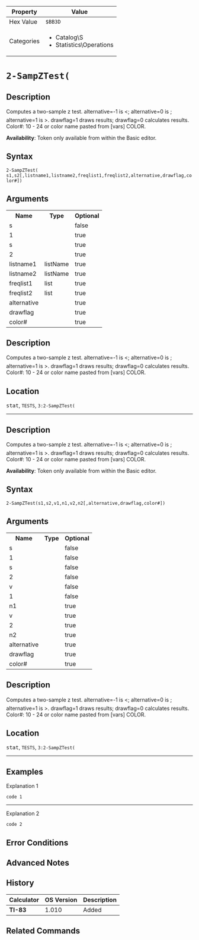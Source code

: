 | Property      | Value |
|---------------|-------|
| Hex Value     | `$BB3D`|
| Categories    | <ul><li>Catalog\S</li><li>Statistics\Operations</li></ul> |

# `2-SampZTest(`

## Description
Computes a two-sample z test. alternative=-1 is <; alternative=0 is ; alternative=1 is >. drawflag=1 draws results; drawflag=0 calculates results.
Color#: 10 - 24 or color name pasted from [vars] COLOR.


<b>Availability</b>: Token only available from within the Basic editor.

## Syntax
`2-SampZTest( s1,s2[,listname1,listname2,freqlist1,freqlist2,alternative,drawflag,color#])`

## Arguments
<table>
<tr><th>Name</th><th>Type</th><th>Optional</th></tr>

<tr><td>s</td><td></td><td>false</td></tr>

<tr><td>1</td><td></td><td>true</td></tr>

<tr><td>s</td><td></td><td>true</td></tr>

<tr><td>2</td><td></td><td>true</td></tr>

<tr><td>listname1</td><td>listName</td><td>true</td></tr>

<tr><td>listname2</td><td>listName</td><td>true</td></tr>

<tr><td>freqlist1</td><td>list</td><td>true</td></tr>

<tr><td>freqlist2</td><td>list</td><td>true</td></tr>

<tr><td>alternative</td><td></td><td>true</td></tr>

<tr><td>drawflag</td><td></td><td>true</td></tr>

<tr><td>color#</td><td></td><td>true</td></tr>

</table>

## Description
Computes a two-sample z test. alternative=-1 is <; alternative=0 is ; alternative=1 is >. drawflag=1 draws results; drawflag=0 calculates results.
Color#: 10 - 24 or color name pasted from [vars] COLOR.

## Location
<kbd>stat</kbd>, `TESTS`, `3:2-SampZTest(`
<hr>

## Description
Computes a two-sample z test. alternative=-1 is <; alternative=0 is ; alternative=1 is >. drawflag=1 draws results; drawflag=0 calculates results.
Color#: 10 - 24 or color name pasted from [vars] COLOR.


<b>Availability</b>: Token only available from within the Basic editor.

## Syntax
`2-SampZTest(s1,s2,v1,n1,v2,n2[,alternative,drawflag,color#])`

## Arguments
<table>
<tr><th>Name</th><th>Type</th><th>Optional</th></tr>

<tr><td>s</td><td></td><td>false</td></tr>

<tr><td>1</td><td></td><td>false</td></tr>

<tr><td>s</td><td></td><td>false</td></tr>

<tr><td>2</td><td></td><td>false</td></tr>

<tr><td>v</td><td></td><td>false</td></tr>

<tr><td>1</td><td></td><td>false</td></tr>

<tr><td>n1</td><td></td><td>true</td></tr>

<tr><td>v</td><td></td><td>true</td></tr>

<tr><td>2</td><td></td><td>true</td></tr>

<tr><td>n2</td><td></td><td>true</td></tr>

<tr><td>alternative</td><td></td><td>true</td></tr>

<tr><td>drawflag</td><td></td><td>true</td></tr>

<tr><td>color#</td><td></td><td>true</td></tr>

</table>

## Description
Computes a two-sample z test. alternative=-1 is <; alternative=0 is ; alternative=1 is >. drawflag=1 draws results; drawflag=0 calculates results.
Color#: 10 - 24 or color name pasted from [vars] COLOR.

## Location
<kbd>stat</kbd>, `TESTS`, `3:2-SampZTest(`
<hr>

## Examples

Explanation 1
```ti-basic
code 1
```
---
Explanation 2
```ti-basic
code 2
```

## Error Conditions


## Advanced Notes


## History
| Calculator | OS Version | Description |
|------------|------------|-------------|
| <b>TI-83</b> | 1.010 | Added

## Related Commands

    